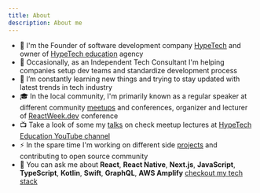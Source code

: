```yaml
---
title: About
description: About me
---
```


-   💼 I'm the Founder of software development company [HypeTech](https://hypetech.io/) and owner of [HypeTech education](https://education.hypetech.io/) agency
-   🏡 Occasionally, as an Independent Tech Consultant I'm helping companies setup dev teams and standardize development process
-   🌱 I’m constantly learning new things and trying to stay updated with latest trends in tech industry
-   🎓 In the local community, I'm primarily known as a regular speaker at different community [meetups](https://www.meetup.com/hype-tech) and conferences, organizer and lecturer of [ReactWeek.dev](https://reactweek.dev) conference
-   📺 Take a look of some my [talks](/talks) on check meetup lectures at [HypeTech Education YouTube channel](https://www.youtube.com/c/HypeTechEducation)
-   ⚡ In the spare time I'm working on different side [projects](/projects) and contributing to open source community
-   💬 You can ask me about **React**, **React Native**, **Next.js**, **JavaScript**, **TypeScript**, **Kotlin**, **Swift**, **GraphQL**, **AWS Amplify** [checkout my tech stack](/about/tech-stack)
